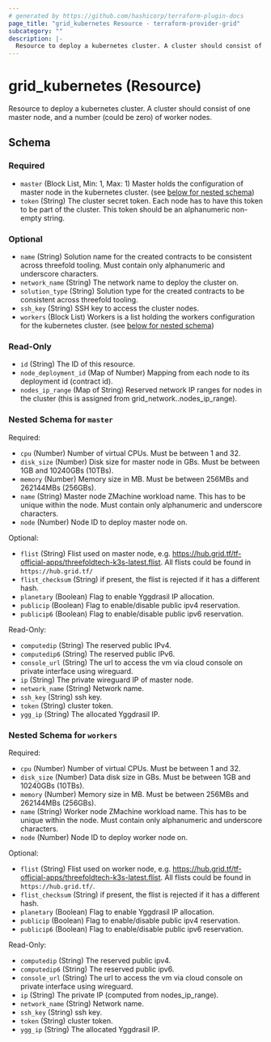 ```yaml
---
# generated by https://github.com/hashicorp/terraform-plugin-docs
page_title: "grid_kubernetes Resource - terraform-provider-grid"
subcategory: ""
description: |-
  Resource to deploy a kubernetes cluster. A cluster should consist of one master node, and a number (could be zero) of worker nodes.
---
```


# grid_kubernetes (Resource)

Resource to deploy a kubernetes cluster. A cluster should consist of one master node, and a number (could be zero) of worker nodes.



<!-- schema generated by tfplugindocs -->
## Schema

### Required

- `master` (Block List, Min: 1, Max: 1) Master holds the configuration of master node in the kubernetes cluster. (see [below for nested schema](#nestedblock--master))
- `token` (String) The cluster secret token. Each node has to have this token to be part of the cluster. This token should be an alphanumeric non-empty string.

### Optional

- `name` (String) Solution name for the created contracts to be consistent across threefold tooling. Must contain only alphanumeric and underscore characters.
- `network_name` (String) The network name to deploy the cluster on.
- `solution_type` (String) Solution type for the created contracts to be consistent across threefold tooling.
- `ssh_key` (String) SSH key to access the cluster nodes.
- `workers` (Block List) Workers is a list holding the workers configuration for the kubernetes cluster. (see [below for nested schema](#nestedblock--workers))

### Read-Only

- `id` (String) The ID of this resource.
- `node_deployment_id` (Map of Number) Mapping from each node to its deployment id (contract id).
- `nodes_ip_range` (Map of String) Reserved network IP ranges for nodes in the cluster (this is assigned from grid_network.<network-resource-name>.nodes_ip_range).

<a id="nestedblock--master"></a>
### Nested Schema for `master`

Required:

- `cpu` (Number) Number of virtual CPUs. Must be between 1 and 32.
- `disk_size` (Number) Disk size for master node in GBs. Must be between 1GB and 10240GBs (10TBs).
- `memory` (Number) Memory size in MB. Must be between 256MBs and 262144MBs (256GBs).
- `name` (String) Master node ZMachine workload name.  This has to be unique within the node. Must contain only alphanumeric and underscore characters.
- `node` (Number) Node ID to deploy master node on.

Optional:

- `flist` (String) Flist used on master node, e.g. https://hub.grid.tf/tf-official-apps/threefoldtech-k3s-latest.flist. All flists could be found in `https://hub.grid.tf/`
- `flist_checksum` (String) if present, the flist is rejected if it has a different hash.
- `planetary` (Boolean) Flag to enable Yggdrasil IP allocation.
- `publicip` (Boolean) Flag to enable/disable public ipv4 reservation.
- `publicip6` (Boolean) Flag to enable/disable public ipv6 reservation.

Read-Only:

- `computedip` (String) The reserved public IPv4.
- `computedip6` (String) The reserved public IPv6.
- `console_url` (String) The url to access the vm via cloud console on private interface using wireguard.
- `ip` (String) The private wireguard IP of master node.
- `network_name` (String) Network name.
- `ssh_key` (String) ssh key.
- `token` (String) cluster token.
- `ygg_ip` (String) The allocated Yggdrasil IP.


<a id="nestedblock--workers"></a>
### Nested Schema for `workers`

Required:

- `cpu` (Number) Number of virtual CPUs. Must be between 1 and 32.
- `disk_size` (Number) Data disk size in GBs. Must be between 1GB and 10240GBs (10TBs).
- `memory` (Number) Memory size in MB. Must be between 256MBs and 262144MBs (256GBs).
- `name` (String) Worker node ZMachine workload name. This has to be unique within the node. Must contain only alphanumeric and underscore characters.
- `node` (Number) Node ID to deploy worker node on.

Optional:

- `flist` (String) Flist used on worker node, e.g. https://hub.grid.tf/tf-official-apps/threefoldtech-k3s-latest.flist. All flists could be found in `https://hub.grid.tf/`.
- `flist_checksum` (String) if present, the flist is rejected if it has a different hash.
- `planetary` (Boolean) Flag to enable Yggdrasil IP allocation.
- `publicip` (Boolean) Flag to enable/disable public ipv4 reservation.
- `publicip6` (Boolean) Flag to enable/disable public ipv6 reservation.

Read-Only:

- `computedip` (String) The reserved public ipv4.
- `computedip6` (String) The reserved public ipv6.
- `console_url` (String) The url to access the vm via cloud console on private interface using wireguard.
- `ip` (String) The private IP (computed from nodes_ip_range).
- `network_name` (String) Network name.
- `ssh_key` (String) ssh key.
- `token` (String) cluster token.
- `ygg_ip` (String) The allocated Yggdrasil IP.
